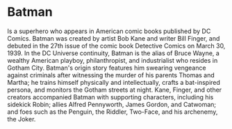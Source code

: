 # Batman

Is a superhero who appears in American comic books published by DC Comics. Batman was created by artist Bob Kane and writer Bill Finger, and debuted in the 27th issue of the comic book Detective Comics on March 30, 1939. In the DC Universe continuity, Batman is the alias of Bruce Wayne, a wealthy American playboy, philanthropist, and industrialist who resides in Gotham City. Batman's origin story features him swearing vengeance against criminals after witnessing the murder of his parents Thomas and Martha; he trains himself physically and intellectually, crafts a bat-inspired persona, and monitors the Gotham streets at night. Kane, Finger, and other creators accompanied Batman with supporting characters, including his sidekick Robin; allies Alfred Pennyworth, James Gordon, and Catwoman; and foes such as the Penguin, the Riddler, Two-Face, and his archenemy, the Joker.
